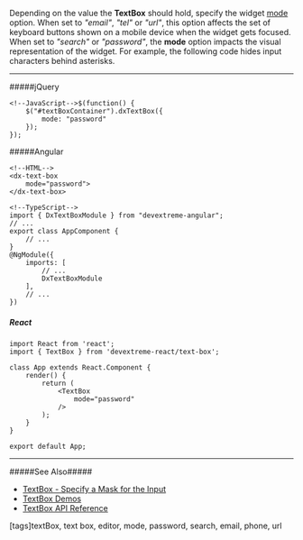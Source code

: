 Depending on the value the **TextBox** should hold, specify the widget [mode](/api-reference/10%20UI%20Widgets/dxTextBox/1%20Configuration/mode.md '/Documentation/ApiReference/UI_Widgets/dxTextBox/Configuration/#mode') option. When set to *"email"*, *"tel"* or *"url"*, this option affects the set of keyboard buttons shown on a mobile device when the widget gets focused. When set to *"search"* or *"password"*, the **mode** option impacts the visual representation of the widget. For example, the following code hides input characters behind asterisks.

---
#####jQuery

    <!--JavaScript-->$(function() {
        $("#textBoxContainer").dxTextBox({
            mode: "password"
        });
    });

#####Angular

    <!--HTML-->
    <dx-text-box
        mode="password">
    </dx-text-box>

    <!--TypeScript-->
    import { DxTextBoxModule } from "devextreme-angular";
    // ...
    export class AppComponent {
        // ...
    }
    @NgModule({
        imports: [
            // ...
            DxTextBoxModule
        ],
        // ...
    })

##### React

    import React from 'react';
    import { TextBox } from 'devextreme-react/text-box';

    class App extends React.Component {
        render() {
            return (
                <TextBox
                    mode="password"
                />
            );
        }
    }

    export default App;

---

#####See Also#####
- [TextBox - Specify a Mask for the Input](/concepts/05%20Widgets/TextBox/20%20Specify%20a%20Mask%20for%20the%20Input.md '/Documentation/Guide/Widgets/TextBox/Specify_a_Mask_for_the_Input/')
- [TextBox Demos](https://js.devexpress.com/Demos/WidgetsGallery/#demo/editors-text_box-overview)
- [TextBox API Reference](/api-reference/10%20UI%20Widgets/dxTextBox '/Documentation/ApiReference/UI_Widgets/dxTextBox/')

[tags]textBox, text box, editor, mode, password, search, email, phone, url